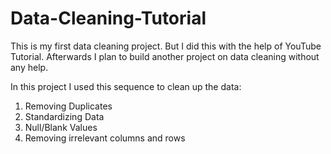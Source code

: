 # Data-Cleaning-Tutorial
This is my first data cleaning project. But I did this with the help of YouTube Tutorial. Afterwards I plan to build another project on data cleaning without any help.

In this project I used this sequence to clean up the data:
  1. Removing Duplicates
  2. Standardizing Data
  3. Null/Blank Values
  4. Removing irrelevant columns and rows
